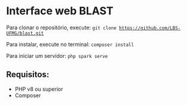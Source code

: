 # Interface web BLAST

Para clonar o repositório, execute:
<code>git clone https://github.com/LBS-UFMG/blast.git</code>

Para instalar, execute no terminal:
<code>composer install</code>

Para iniciar um servidor:
<code>php spark serve</code>

## Requisitos: 
- PHP v8 ou superior
- Composer